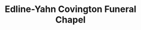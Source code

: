 ---
title: "Edline-Yahn Covington Funeral Chapel"
url: /kent/edline-yahn-covington-funeral-chapel/
shop: Bestattungen
---
